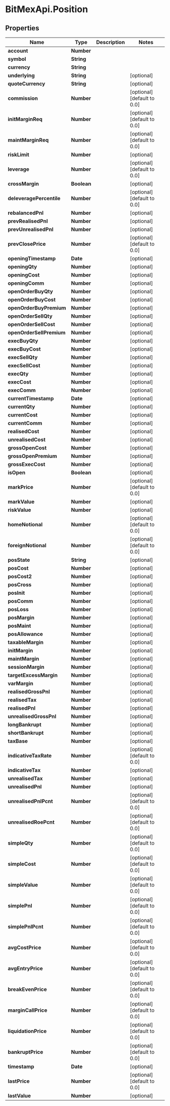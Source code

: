 # BitMexApi.Position

## Properties
Name | Type | Description | Notes
------------ | ------------- | ------------- | -------------
**account** | **Number** |  | 
**symbol** | **String** |  | 
**currency** | **String** |  | 
**underlying** | **String** |  | [optional] 
**quoteCurrency** | **String** |  | [optional] 
**commission** | **Number** |  | [optional] [default to 0.0]
**initMarginReq** | **Number** |  | [optional] [default to 0.0]
**maintMarginReq** | **Number** |  | [optional] [default to 0.0]
**riskLimit** | **Number** |  | [optional] 
**leverage** | **Number** |  | [optional] [default to 0.0]
**crossMargin** | **Boolean** |  | [optional] 
**deleveragePercentile** | **Number** |  | [optional] [default to 0.0]
**rebalancedPnl** | **Number** |  | [optional] 
**prevRealisedPnl** | **Number** |  | [optional] 
**prevUnrealisedPnl** | **Number** |  | [optional] 
**prevClosePrice** | **Number** |  | [optional] [default to 0.0]
**openingTimestamp** | **Date** |  | [optional] 
**openingQty** | **Number** |  | [optional] 
**openingCost** | **Number** |  | [optional] 
**openingComm** | **Number** |  | [optional] 
**openOrderBuyQty** | **Number** |  | [optional] 
**openOrderBuyCost** | **Number** |  | [optional] 
**openOrderBuyPremium** | **Number** |  | [optional] 
**openOrderSellQty** | **Number** |  | [optional] 
**openOrderSellCost** | **Number** |  | [optional] 
**openOrderSellPremium** | **Number** |  | [optional] 
**execBuyQty** | **Number** |  | [optional] 
**execBuyCost** | **Number** |  | [optional] 
**execSellQty** | **Number** |  | [optional] 
**execSellCost** | **Number** |  | [optional] 
**execQty** | **Number** |  | [optional] 
**execCost** | **Number** |  | [optional] 
**execComm** | **Number** |  | [optional] 
**currentTimestamp** | **Date** |  | [optional] 
**currentQty** | **Number** |  | [optional] 
**currentCost** | **Number** |  | [optional] 
**currentComm** | **Number** |  | [optional] 
**realisedCost** | **Number** |  | [optional] 
**unrealisedCost** | **Number** |  | [optional] 
**grossOpenCost** | **Number** |  | [optional] 
**grossOpenPremium** | **Number** |  | [optional] 
**grossExecCost** | **Number** |  | [optional] 
**isOpen** | **Boolean** |  | [optional] 
**markPrice** | **Number** |  | [optional] [default to 0.0]
**markValue** | **Number** |  | [optional] 
**riskValue** | **Number** |  | [optional] 
**homeNotional** | **Number** |  | [optional] [default to 0.0]
**foreignNotional** | **Number** |  | [optional] [default to 0.0]
**posState** | **String** |  | [optional] 
**posCost** | **Number** |  | [optional] 
**posCost2** | **Number** |  | [optional] 
**posCross** | **Number** |  | [optional] 
**posInit** | **Number** |  | [optional] 
**posComm** | **Number** |  | [optional] 
**posLoss** | **Number** |  | [optional] 
**posMargin** | **Number** |  | [optional] 
**posMaint** | **Number** |  | [optional] 
**posAllowance** | **Number** |  | [optional] 
**taxableMargin** | **Number** |  | [optional] 
**initMargin** | **Number** |  | [optional] 
**maintMargin** | **Number** |  | [optional] 
**sessionMargin** | **Number** |  | [optional] 
**targetExcessMargin** | **Number** |  | [optional] 
**varMargin** | **Number** |  | [optional] 
**realisedGrossPnl** | **Number** |  | [optional] 
**realisedTax** | **Number** |  | [optional] 
**realisedPnl** | **Number** |  | [optional] 
**unrealisedGrossPnl** | **Number** |  | [optional] 
**longBankrupt** | **Number** |  | [optional] 
**shortBankrupt** | **Number** |  | [optional] 
**taxBase** | **Number** |  | [optional] 
**indicativeTaxRate** | **Number** |  | [optional] [default to 0.0]
**indicativeTax** | **Number** |  | [optional] 
**unrealisedTax** | **Number** |  | [optional] 
**unrealisedPnl** | **Number** |  | [optional] 
**unrealisedPnlPcnt** | **Number** |  | [optional] [default to 0.0]
**unrealisedRoePcnt** | **Number** |  | [optional] [default to 0.0]
**simpleQty** | **Number** |  | [optional] [default to 0.0]
**simpleCost** | **Number** |  | [optional] [default to 0.0]
**simpleValue** | **Number** |  | [optional] [default to 0.0]
**simplePnl** | **Number** |  | [optional] [default to 0.0]
**simplePnlPcnt** | **Number** |  | [optional] [default to 0.0]
**avgCostPrice** | **Number** |  | [optional] [default to 0.0]
**avgEntryPrice** | **Number** |  | [optional] [default to 0.0]
**breakEvenPrice** | **Number** |  | [optional] [default to 0.0]
**marginCallPrice** | **Number** |  | [optional] [default to 0.0]
**liquidationPrice** | **Number** |  | [optional] [default to 0.0]
**bankruptPrice** | **Number** |  | [optional] [default to 0.0]
**timestamp** | **Date** |  | [optional] 
**lastPrice** | **Number** |  | [optional] [default to 0.0]
**lastValue** | **Number** |  | [optional] 


